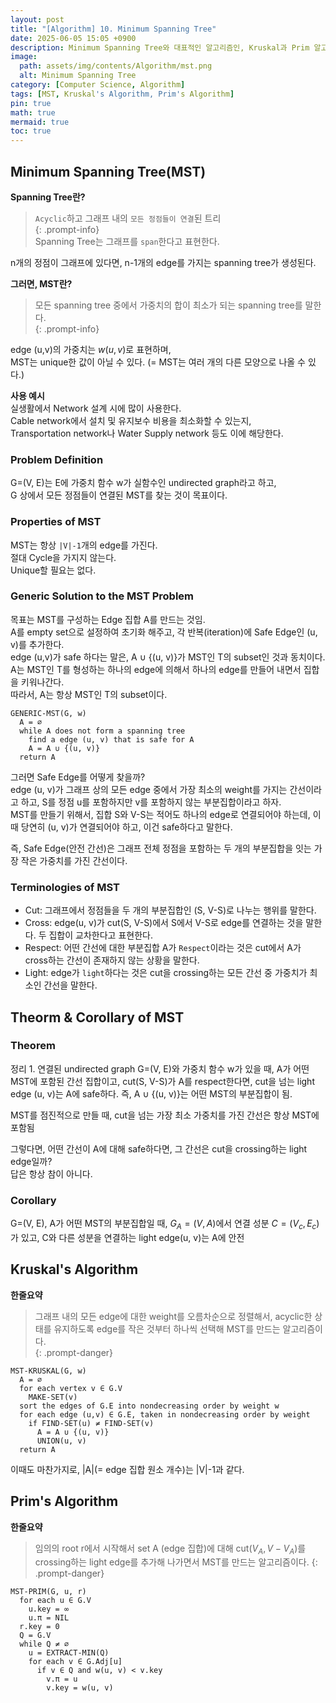 ```yaml
---
layout: post
title: "[Algorithm] 10. Minimum Spanning Tree"
date: 2025-06-05 15:05 +0900
description: Minimum Spanning Tree와 대표적인 알고리즘인, Kruskal과 Prim 알고리즘을 다룹니다.
image:
  path: assets/img/contents/Algorithm/mst.png
  alt: Minimum Spanning Tree
category: [Computer Science, Algorithm]
tags: [MST, Kruskal's Algorithm, Prim's Algorithm]
pin: true
math: true
mermaid: true
toc: true
---
```


## Minimum Spanning Tree(MST)  
**Spanning Tree란?**  
> `Acyclic`하고 그래프 내의 `모든 정점들이 연결`된 트리  
{: .prompt-info}  
Spanning Tree는 그래프를 `span`한다고 표현한다.  

n개의 정점이 그래프에 있다면, n-1개의 edge를 가지는 spanning tree가 생성된다.  

**그러면, MST란?**  
> 모든 spanning tree 중에서 가중치의 합이 최소가 되는 spanning tree를 말한다.  
{: .prompt-info}  

edge (u,v)의 가중치는 $w(u, v)$로 표현하며,  
MST는 unique한 값이 아닐 수 있다. (= MST는 여러 개의 다른 모양으로 나올 수 있다.)  

**사용 예시**  
실생활에서 Network 설계 시에 많이 사용한다.  
Cable network에서 설치 및 유지보수 비용을 최소화할 수 있는지,  
Transportation network나 Water Supply network 등도 이에 해당한다.  

### Problem Definition  
G=(V, E)는 E에 가중치 함수 w가 실함수인 undirected graph라고 하고,  
G 상에서 모든 정점들이 연결된 MST를 찾는 것이 목표이다.  

### Properties of MST  
MST는 항상 `|V|-1`개의 edge를 가진다.  
절대 Cycle을 가지지 않는다.  
Unique할 필요는 없다.  

### Generic Solution to the MST Problem  
목표는 MST를 구성하는 Edge 집합 A를 만드는 것임.  
A를 empty set으로 설정하여 초기화 해주고, 각 반복(iteration)에 Safe Edge인 (u, v)를 추가한다.  
edge (u,v)가 safe 하다는 말은, A ∪ {(u, v)}가 MST인 T의 subset인 것과 동치이다.  
A는 MST인 T를 형성하는 하나의 edge에 의해서 하나의 edge를 만들어 내면서 집합을 키워나간다.  
따라서, A는 항상 MST인 T의 subset이다.  

```
GENERIC-MST(G, w)
  A = ∅
  while A does not form a spanning tree
    find a edge (u, v) that is safe for A
    A = A ∪ {(u, v)}
  return A
```  

그러면 Safe Edge를 어떻게 찾을까?  
edge (u, v)가 그래프 상의 모든 edge 중에서 가장 최소의 weight를 가지는 간선이라고 하고, S를 정점 u를 포함하지만 v를 포함하지 않는 부분집합이라고 하자.  
MST를 만들기 위해서, 집합 S와 V-S는 적어도 하나의 edge로 연결되어야 하는데, 이때 당연히 (u, v)가 연결되어야 하고, 이건 safe하다고 말한다.  

즉, Safe Edge(안전 간선)은 그래프 전체 정점을 포함하는 두 개의 부분집합을 잇는 가장 작은 가중치를 가진 간선이다.  

### Terminologies of MST  
- Cut: 그래프에서 정점들을 두 개의 부분집합인 (S, V-S)로 나누는 행위를 말한다.  
- Cross: edge(u, v)가 cut(S, V-S)에서 S에서 V-S로 edge를 연결하는 것을 말한다. 두 집합이 교차한다고 표현한다.   
- Respect: 어떤 간선에 대한 부분집합 A가 `Respect`이라는 것은 cut에서 A가 cross하는 간선이 존재하지 않는 상황을 말한다.  
- Light: edge가 `light`하다는 것은 cut을 crossing하는 모든 간선 중 가중치가 최소인 간선을 말한다.  

## Theorm & Corollary of MST  

### Theorem
정리 1. 연결된 undirected graph G=(V, E)와 가중치 함수 w가 있을 때, A가 어떤 MST에 포함된 간선 집합이고, cut(S, V-S)가 A를 respect한다면, cut을 넘는 light edge (u, v)는 A에 safe하다. 즉, A ∪ {(u, v)}는 어떤 MST의 부분집합이 됨.  

MST를 점진적으로 만들 때, cut을 넘는 가장 최소 가중치를 가진 간선은 항상 MST에 포함됨  

그렇다면, 어떤 간선이 A에 대해 safe하다면, 그 간선은 cut을 crossing하는 light edge일까?  
답은 항상 참이 아니다.  

### Corollary
G=(V, E), A가 어떤 MST의 부분집합일 때, $G_A = (V, A)$에서 연결 성분 $C=(V_c, E_c)$가 있고, C와 다른 성분을 연결하는 light edge(u, v)는 A에 안전  


## Kruskal's Algorithm  
**한줄요약**  
> 그래프 내의 모든 edge에 대한 weight를 오름차순으로 정렬해서, acyclic한 상태를 유지하도록 edge를 작은 것부터 하나씩 선택해 MST를 만드는 알고리즘이다.  
{: .prompt-danger}  

```
MST-KRUSKAL(G, w)
  A = ∅
  for each vertex v ∈ G.V
    MAKE-SET(v)
  sort the edges of G.E into nondecreasing order by weight w
  for each edge (u,v) ∈ G.E, taken in nondecreasing order by weight
    if FIND-SET(u) ≠ FIND-SET(v)
      A = A ∪ {(u, v)}
      UNION(u, v)
  return A 
```  
이때도 마찬가지로, |A|(= edge 집합 원소 개수)는 |V|-1과 같다.  

## Prim's Algorithm  
**한줄요약**  
> 임의의 root r에서 시작해서 set A (edge 집합)에 대해 cut($V_A, V-V_A$)를 crossing하는 light edge를 추가해 나가면서 MST를 만드는 알고리즘이다.
{: .prompt-danger}  

```
MST-PRIM(G, u, r)
  for each u ∈ G.V
    u.key = ∞
    u.π = NIL
  r.key = 0
  Q = G.V
  while Q ≠ ∅
    u = EXTRACT-MIN(Q)
    for each v ∈ G.Adj[u]
      if v ∈ Q and w(u, v) < v.key
        v.π = u
        v.key = w(u, v)
```  